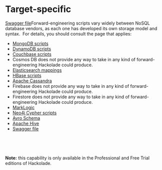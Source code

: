 # Target-specific

[Swagger file](<Swaggerfile.md>)Forward-engineering scripts vary widely between NoSQL database vendors, as each one has developed its own storage model and syntax.&nbsp; For details, you should consult the page that applies:

* [MongoDB scripts](<MongoDBscripts.md>)
* [DynamoDB scripts](<DynamoDBscripts.md>)
* [Couchbase scripts](<Couchbasescripts.md>)
* Cosmos DB does not provide any way to take in any kind of forward-engineering Hackolade could produce.
* [Elasticsearch mappings](<Elasticsearch1.md>)
* [HBase scripts](<HBase1.md>)
* [Apache Cassandra](<Cassandra1.md>)
* Firebase does not provide any way to take in any kind of forward-engineering Hackolade could produce.
* Firestore does not provide any way to take in any kind of forward-engineering Hackolade could produce.
* [MarkLogic](<MarkLogic1.md>)
* [Neo4j Cypher scripts](<Neo4j1.md>)
* [Avro Schema](<Avroschema1.md>)
* [Apache Hive](<ApacheHive1.md>)
* [Swagger file](<Swaggerfile.md>)

&nbsp;

&nbsp;

**Note:** this capability is only available in the Professional and Free Trial editions of Hackolade.

